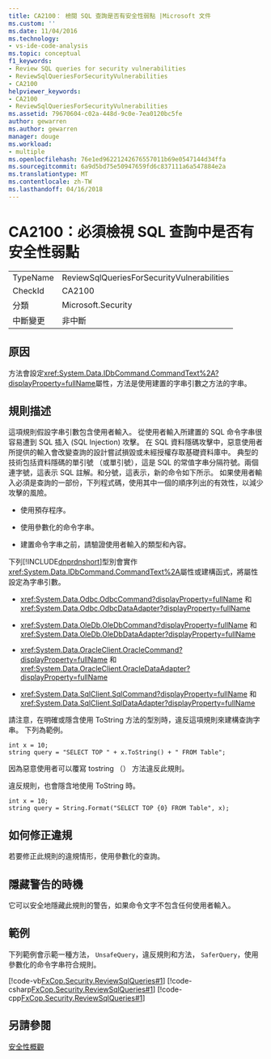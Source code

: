 ```yaml
---
title: CA2100： 檢閱 SQL 查詢是否有安全性弱點 |Microsoft 文件
ms.custom: ''
ms.date: 11/04/2016
ms.technology:
- vs-ide-code-analysis
ms.topic: conceptual
f1_keywords:
- Review SQL queries for security vulnerabilities
- ReviewSqlQueriesForSecurityVulnerabilities
- CA2100
helpviewer_keywords:
- CA2100
- ReviewSqlQueriesForSecurityVulnerabilities
ms.assetid: 79670604-c02a-448d-9c0e-7ea0120bc5fe
author: gewarren
ms.author: gewarren
manager: douge
ms.workload:
- multiple
ms.openlocfilehash: 76e1ed96221242676557011b69e0547144d34ffa
ms.sourcegitcommit: 6a9d5bd75e50947659fd6c837111a6a547884e2a
ms.translationtype: MT
ms.contentlocale: zh-TW
ms.lasthandoff: 04/16/2018
---
```

# <a name="ca2100-review-sql-queries-for-security-vulnerabilities"></a>CA2100：必須檢視 SQL 查詢中是否有安全性弱點
|||  
|-|-|  
|TypeName|ReviewSqlQueriesForSecurityVulnerabilities|  
|CheckId|CA2100|  
|分類|Microsoft.Security|  
|中斷變更|非中斷|  
  
## <a name="cause"></a>原因  
 方法會設定<xref:System.Data.IDbCommand.CommandText%2A?displayProperty=fullName>屬性，方法是使用建置的字串引數之方法的字串。  
  
## <a name="rule-description"></a>規則描述  
 這項規則假設字串引數包含使用者輸入。 從使用者輸入所建置的 SQL 命令字串很容易遭到 SQL 插入 (SQL Injection) 攻擊。 在 SQL 資料隱碼攻擊中，惡意使用者所提供的輸入會改變查詢的設計嘗試損毀或未經授權存取基礎資料庫中。 典型的技術包括資料隱碼的單引號 （或單引號），這是 SQL 的常值字串分隔符號。兩個連字號，這表示 SQL 註解。和分號，這表示，新的命令如下所示。 如果使用者輸入必須是查詢的一部份，下列程式碼，使用其中一個的順序列出的有效性，以減少攻擊的風險。  
  
-   使用預存程序。  
  
-   使用參數化的命令字串。  
  
-   建置命令字串之前，請驗證使用者輸入的類型和內容。  
  
 下列[!INCLUDE[dnprdnshort](../code-quality/includes/dnprdnshort_md.md)]型別會實作<xref:System.Data.IDbCommand.CommandText%2A>屬性或建構函式，將屬性設定為字串引數。  
  
-   <xref:System.Data.Odbc.OdbcCommand?displayProperty=fullName> 和 <xref:System.Data.Odbc.OdbcDataAdapter?displayProperty=fullName>  
  
-   <xref:System.Data.OleDb.OleDbCommand?displayProperty=fullName> 和 <xref:System.Data.OleDb.OleDbDataAdapter?displayProperty=fullName>  
  
-   <xref:System.Data.OracleClient.OracleCommand?displayProperty=fullName> 和 <xref:System.Data.OracleClient.OracleDataAdapter?displayProperty=fullName>  
  
-   <xref:System.Data.SqlClient.SqlCommand?displayProperty=fullName> 和 <xref:System.Data.SqlClient.SqlDataAdapter?displayProperty=fullName>  
  
 請注意，在明確或隱含使用 ToString 方法的型別時，違反這項規則來建構查詢字串。 下列為範例。  
  
```  
int x = 10;  
string query = "SELECT TOP " + x.ToString() + " FROM Table";  
```  
  
 因為惡意使用者可以覆寫 tostring （） 方法違反此規則。  
  
 違反規則，也會隱含地使用 ToString 時。  
  
```  
int x = 10;  
string query = String.Format("SELECT TOP {0} FROM Table", x);  
```  
  
## <a name="how-to-fix-violations"></a>如何修正違規  
 若要修正此規則的違規情形，使用參數化的查詢。  
  
## <a name="when-to-suppress-warnings"></a>隱藏警告的時機  
 它可以安全地隱藏此規則的警告，如果命令文字不包含任何使用者輸入。  
  
## <a name="example"></a>範例  
 下列範例會示範一種方法， `UnsafeQuery`，違反規則和方法， `SaferQuery`，使用參數化的命令字串符合規則。  
  
 [!code-vb[FxCop.Security.ReviewSqlQueries#1](../code-quality/codesnippet/VisualBasic/ca2100-review-sql-queries-for-security-vulnerabilities_1.vb)]
 [!code-csharp[FxCop.Security.ReviewSqlQueries#1](../code-quality/codesnippet/CSharp/ca2100-review-sql-queries-for-security-vulnerabilities_1.cs)]
 [!code-cpp[FxCop.Security.ReviewSqlQueries#1](../code-quality/codesnippet/CPP/ca2100-review-sql-queries-for-security-vulnerabilities_1.cpp)]  
  
## <a name="see-also"></a>另請參閱  
 [安全性概觀](/dotnet/framework/data/adonet/security-overview)